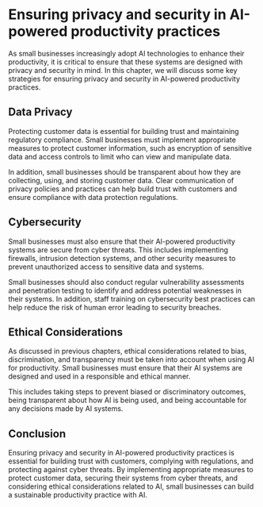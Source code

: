 Ensuring privacy and security in AI-powered productivity practices
===================================================================================================================================

As small businesses increasingly adopt AI technologies to enhance their productivity, it is critical to ensure that these systems are designed with privacy and security in mind. In this chapter, we will discuss some key strategies for ensuring privacy and security in AI-powered productivity practices.

Data Privacy
------------

Protecting customer data is essential for building trust and maintaining regulatory compliance. Small businesses must implement appropriate measures to protect customer information, such as encryption of sensitive data and access controls to limit who can view and manipulate data.

In addition, small businesses should be transparent about how they are collecting, using, and storing customer data. Clear communication of privacy policies and practices can help build trust with customers and ensure compliance with data protection regulations.

Cybersecurity
-------------

Small businesses must also ensure that their AI-powered productivity systems are secure from cyber threats. This includes implementing firewalls, intrusion detection systems, and other security measures to prevent unauthorized access to sensitive data and systems.

Small businesses should also conduct regular vulnerability assessments and penetration testing to identify and address potential weaknesses in their systems. In addition, staff training on cybersecurity best practices can help reduce the risk of human error leading to security breaches.

Ethical Considerations
----------------------

As discussed in previous chapters, ethical considerations related to bias, discrimination, and transparency must be taken into account when using AI for productivity. Small businesses must ensure that their AI systems are designed and used in a responsible and ethical manner.

This includes taking steps to prevent biased or discriminatory outcomes, being transparent about how AI is being used, and being accountable for any decisions made by AI systems.

Conclusion
----------

Ensuring privacy and security in AI-powered productivity practices is essential for building trust with customers, complying with regulations, and protecting against cyber threats. By implementing appropriate measures to protect customer data, securing their systems from cyber threats, and considering ethical considerations related to AI, small businesses can build a sustainable productivity practice with AI.
